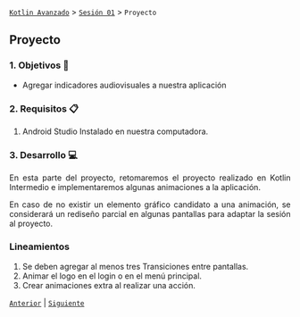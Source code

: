 [`Kotlin Avanzado`](../../Readme.md) > [`Sesión 01`](../Readme.md) > `Proyecto`

## Proyecto

<div style="text-align: justify;">

### 1. Objetivos :dart:

- Agregar indicadores audiovisuales a nuestra aplicación

### 2. Requisitos :clipboard:

1. Android Studio Instalado en nuestra computadora.


### 3. Desarrollo :computer:

En esta parte del proyecto, retomaremos el proyecto realizado en Kotlin Intermedio e implementaremos algunas animaciones a la aplicación.

En caso de no existir un elemento gráfico candidato a una animación, se considerará un rediseño parcial en algunas pantallas para adaptar la sesión al proyecto.



### Lineamientos

1. Se deben agregar al menos tres Transiciones entre pantallas.
2. Animar el logo en el login o en el menú principal. 
3. Crear animaciones extra al realizar una acción.





[`Anterior`](../Ejemplo-03/Readme.md) | [`Siguiente`](../Postwork/Readme.md)

</div>
